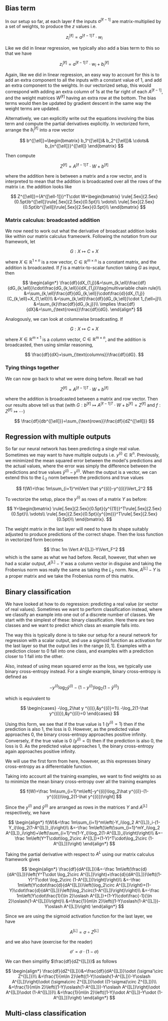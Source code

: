 ---
---

## Bias term

In our setup so far, at each layer $\ell$ the inputs $a^{[\ell-1]}$ are matrix-multiplied by a set of weights, to produce the $z$ values i.e.

$$
z_i^{[\ell]}={a^{[\ell-1]}}^T\cdot w_i
$$

Like we did in linear regression, we typically also add a bias term to this so that we have

$$
z_i^{[\ell]}={a^{[\ell-1]}}^T\cdot w_i+b_i^{[\ell]}
$$

Again, like we did in linear regression, an easy way to account for this is to add an extra component to all the inputs with a constant value of 1, and add an extra component to the weights. In our vectorized setup, this would correspond with adding an extra column of 1s at the far right of each $A^{[\ell-1]}$, and the weight matrices $W^{[\ell]}$ having an extra row at the bottom. The bias terms would then be updated by gradient descent in the same way the weight terms are updated.

Alternatively, we can explicitly write out the equations involving the bias term and compute the partial derivatives explicitly. In vectorized form, arrange the $b_i^{[\ell]}$ into a row vector

$$
b^{[\ell]}=\begin{bmatrix}
b_1^{[\ell]}&
b_2^{[\ell]}&
\cdots&
b_{n^{[\ell]}}^{[\ell]}
\end{bmatrix}
$$

Then compute

$$
Z^{[\ell]}={A^{[\ell-1]}}^T\cdot W+b^{[\ell]}
$$

where the addition here is between a matrix and a row vector, and is interpreted to mean that the addition is broadcasted over all the rows of the matrix i.e. the addition looks like

$$
Z^{[\ell]}={A^{[\ell-1]}}^T\cdot W+\begin{bmatrix}
\rule[.5ex]{2.5ex}{0.5pt}b^{[\ell]}\rule[.5ex]{2.5ex}{0.5pt}\\
\vdots\\
\rule[.5ex]{2.5ex}{0.5pt}b^{[\ell]}\rule[.5ex]{2.5ex}{0.5pt}\\
\end{bmatrix}
$$

### Matrix calculus: broadcasted addition

We now need to work out what the derivative of broadcast addition looks like within our matrix calculus frameowrk. Following the notation from our framework, let

$$
G:X\mapsto C+X
$$

where $X\in\mathbb R^{1\times n}$ is a row vector, $C\in\mathbb R^{m\times n}$ is a constant matrix, and the addition is broadcasted. If $f$ is a matrix-to-scalar function taking $G$ as input, then


$$
\begin{align*}
\frac{df}{dX_{1,j}}&=\sum_{k,\ell}\frac{df}{dG_{k,\ell}}\cdot\frac{dG_{k,\ell}}{dX_{1,j}}\tag{multivariable chain rule}\\
&=\sum_{k,\ell}\frac{df}{dG_{k,\ell}}\cdot\frac{d}{dX_{1,j}}(C_{k,\ell}+X_{1,\ell})\\
&=\sum_{k,\ell}\frac{df}{dG_{k,\ell}}\cdot 1_{\ell=j}\\
&=\sum_{k}\frac{df}{dG_{k,j}}\\
\implies \frac{df}{dX}&=\sum_{\text{rows}}\frac{df}{dG}.
\end{align*}
$$

Analogously, we can look at columnwise broadcasting. If

$$
G:X\mapsto C+X
$$

where $X\in\mathbb R^{m\times 1}$ is a *column* vector, $C\in\mathbb R^{m\times n}$, and the addition is broadcasted, then using similar reasoning,

$$
\frac{df}{dX}=\sum_{\text{columns}}\frac{df}{dG}.
$$

### Tying things together

We can now go back to what we were doing before. Recall we had

$$
Z^{[\ell]}={A^{[\ell-1]}}^T\cdot W+b^{[\ell]}
$$

where the addition is broadcasted between a matrix and row vector. Then our results above tell us that (with $G:b^{[\ell]}\mapsto {A^{[\ell-1]}}^T\cdot W+b^{[\ell]}=Z^{[\ell]}$ and $f:Z^{[\ell]}\mapsto\cdots$)

$$
\frac{df}{db^{[\ell]}}=\sum_{\text{rows}}\frac{df}{dZ^{[\ell]}}
$$

## Regression with multiple outputs

So far our neural network has been predicting a single real value. Sometimes we may want to have multiple outputs i.e. $y^{(i)}\in\mathbb R^n$. Previously, we minimized the mean squared error between the model's predictions and the actual values, where the error was simply the difference between the predictions and true values $\hat y^{(i)}-y^{(i)}$. When the output is a vector, we can extend this to the $L_2$ norm between the predictions and true values


$$
f(W)=\frac 1m\sum_{i=1}^m\Vert \hat y^{(i)}-y^{(i)}\Vert_2^2
$$


To vectorize the setup, place the $y^{(i)}$ as rows of a matrix $Y$ as before:


$$
Y=\begin{bmatrix}
\rule[.5ex]{2.5ex}{0.5pt}{y^{(1)}}^T\rule[.5ex]{2.5ex}{0.5pt}\\
\vdots\\
\rule[.5ex]{2.5ex}{0.5pt}{y^{(m)}}^T\rule[.5ex]{2.5ex}{0.5pt}\\
\end{bmatrix}.
$$


The weight matrix in the last layer will need to have its shape suitably adjusted to produce predictions of the correct shape. Then the loss function in vectorized form becomes


$$
\frac 1m \Vert A^{[L]}-Y\Vert_F^2
$$
which is the same as what we had before. Recall, however, that when we had a scalar output, $A^{[L]}-Y$ was a column vector in disguise and taking the Frobenius norm was really the same as taking the $L_2$ norm. Now, $A^{[L]}-Y$ is a proper matrix and we take the Frobenius norm of this matrix.

## Binary classification

We have looked at how to do regression: predicting a real value (or vector of real values). Sometimes we want to perform classification instead, where we classify an example into one out of a discrete number of classes. We start with the simplest of these: binary classification. Here there are two classes and we want to predict which class an example falls into. 

The way this is typically done is to take our setup for a neural network for regression with a scalar output, and use a sigmoid function as activation for the last layer so that the output lies in the range $[0,1]$. Examples with a prediction closer to 0 fall into one class, and examples with a prediction closer to 1 fall into the other. 

Also, instead of using mean squared error as the loss, we typically use binary cross-entropy instead. For a single example, binary cross-entropy is defined as


$$
-y^{(i)}\log_2\hat y^{(i)}-(1-y^{(i)})\log_2(1-\hat y^{(i)})
$$


which is equivalent to


$$
\begin{cases}
-\log_2\hat y ^{(i)},&y^{(i)}=1\\
-\log_2(1-\hat y^{(i)}),&y^{(i)}=0
\end{cases}
$$


Using this form, we see that if the true value is 1 ($y^{(i)}=1$) then if the prediction is also 1, the loss is 0. However, as the predicted value approaches 0, the binary cross-entropy approaches positive infinity. Conversely, if the true value is 0 ($y^{(i)}=0$) then if the prediction is also 0, the loss is 0. As the predicted value approaches 1, the binary cross-entropy again approaches positive infinity.

We will use the first form from here, however, as this expresses binary cross-entropy as a differentiable function.

Taking into account all the training examples, we want to find weights so as to minimize the mean binary cross-entropy over all the training examples


$$
f(W)=\frac 1m\sum_{i=1}^m\left[-y^{(i)}\log_2\hat y^{(i)}-(1-y^{(i)})\log_2(1-\hat y^{(i)})\right]
$$


Since the $y^{(i)}$ and $\hat y^{(i)}$ are arranged as rows in the matrices $Y$ and $A^{[L]}$ respectively, we have


$$
\begin{align*}
f(W)&=\frac 1m\sum_{i=1}^m\left(-Y_i\log_2 A^{[L]}_i-(1-Y_i)\log_2(1-A^{[L]}_i)\right)\\
&=-\frac 1m\left(\left(\sum_{i=1}^mY_i\log_2 A^{[L]}_i\right)+\left(\sum_{i=1}^m(1-Y_i)\log_2(1-A^{[L]}_i)\right)\right)\\
&=-\frac 1m\left(Y^T\cdot\log_2\circ A^{[L]}+(1-Y)^T\cdot\log_2\circ (1-A^{[L]})\right)
\end{align*}
$$


Taking the partial derivative with respect to $A^{L}$ using our matrix calculus framework gives


$$
\begin{align*}
\frac{df}{dA^{[L]}}&=-\frac 1m\left(\frac{d}{dA^{[L]}}\left(Y^T\cdot \log_2\circ A^{[L]}\right)+\frac{d}{dA^{[L]}}\left((1-Y)^T\cdot \log_2\circ (1-A^{[L]})\right)\right)\\
&=-\frac 1m\left(Y\cdot\frac{d}{dA^{[L]}}\left(\log_2\circ A^{[L]}\right)+(1-Y)\cdot\frac{d}{dA^{[L]}}\left(\log_2\circ(1-A^{[L]}\right)\right)\\
&=-\frac 1m\left(Y\cdot\frac{1}{\ln 2}\oslash A^{[L]}+(1-Y)\cdot\frac{-1}{\ln 2}\oslash(1-A^{[L]})\right)\\
&=\frac{1}{m\ln 2}\left((1-Y)\oslash(1-A^{[L]})-Y\oslash A^{[L]}\right)
\end{align*}
$$


Since we are using the sigmoid activation function for the last layer, we have


$$
A^{[L]}=\sigma\circ Z^{[L]}
$$


and we also have (exercise for the reader)


$$
\sigma'=\sigma\cdot (1-\sigma)
$$


We can then simplifiy $\frac{df}{dZ^{[L]}}$ as follows


$$
\begin{align*}
\frac{df}{dZ^{[L]}}&=\frac{df}{dA^{[L]}}\odot (\sigma'\circ Z^{[L]})\\
&=\frac{1}{m\ln 2}\left((1-Y)\oslash(1-A^{[L]})-Y\oslash A^{[L]}\right)\odot (\sigma\circ Z^{[L]})\odot ((1-\sigma)\circ Z^{[L]})\\
&=\frac{1}{m\ln 2}\left((1-Y)\oslash(1-A^{[L]})-Y\oslash A^{[L]}\right)\odot A^{[L]}\odot (1-A^{[L]})\\
&=\frac{1}{m\ln 2}\left((1-Y)\odot A^{[L]}-Y\odot (1-A^{[L]})\right)
\end{align*}
$$

## Multi-class classification

